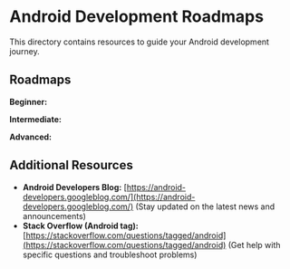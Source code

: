 # Android Development Roadmaps

This directory contains resources to guide your Android development journey. 

## Roadmaps 

**Beginner:**

**Intermediate:**

**Advanced:**


## Additional Resources

- **Android Developers Blog:** [https://android-developers.googleblog.com/](https://android-developers.googleblog.com/) (Stay updated on the latest news and announcements)
- **Stack Overflow (Android tag):** [https://stackoverflow.com/questions/tagged/android](https://stackoverflow.com/questions/tagged/android) (Get help with specific questions and troubleshoot problems)